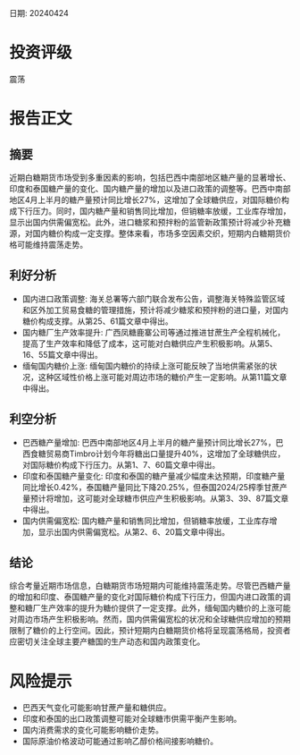 
日期: 20240424

# 投资评级

震荡

# 报告正文

## 摘要

近期白糖期货市场受到多重因素的影响，包括巴西中南部地区糖产量的显著增长、印度和泰国糖产量的变化、国内糖产量的增加以及进口政策的调整等。巴西中南部地区4月上半月的糖产量预计同比增长27%，这增加了全球糖供应，对国际糖价构成下行压力。同时，国内糖产量和销售同比增加，但销糖率放缓，工业库存增加，显示出国内供需偏宽松。此外，进口糖浆和预拌粉的监管新政策预计将减少补充糖源，对国内糖价构成一定支撑。整体来看，市场多空因素交织，短期内白糖期货价格可能维持震荡走势。

## 利好分析

* 国内进口政策调整: 海关总署等六部门联合发布公告，调整海关特殊监管区域和区外加工贸易食糖的管理措施，预计将减少糖浆和预拌粉的进口量，对国内糖价构成支撑。从第25、61篇文章中得出。
* 国内糖厂生产效率提升: 广西凤糖鹿寨公司等通过推进甘蔗生产全程机械化，提高了生产效率和降低了成本，这可能对白糖供应产生积极影响。从第5、16、55篇文章中得出。
* 缅甸国内糖价上涨: 缅甸国内糖价的持续上涨可能反映了当地供需紧张的状况，这种区域性价格上涨可能对周边市场的糖价产生一定影响。从第11篇文章中得出。

## 利空分析

* 巴西糖产量增加: 巴西中南部地区4月上半月的糖产量预计同比增长27%，巴西食糖贸易商Timbro计划今年将糖出口量提升40%，这增加了全球糖供应，对国际糖价构成下行压力。从第1、7、60篇文章中得出。
* 印度和泰国糖产量变化: 印度和泰国的糖产量减少幅度未达预期，印度糖产量同比增长0.42%，泰国糖产量同比下降20.25%，但泰国2024/25榨季甘蔗产量预计将增加，这可能对全球糖市供应产生积极影响。从第3、39、87篇文章中得出。
* 国内供需偏宽松: 国内糖产量和销售同比增加，但销糖率放缓，工业库存增加，显示出国内供需偏宽松。从第2、6、20篇文章中得出。

## 结论

综合考量近期市场信息，白糖期货市场短期内可能维持震荡走势。尽管巴西糖产量的增加和印度、泰国糖产量的变化对国际糖价构成下行压力，但国内进口政策的调整和糖厂生产效率的提升为糖价提供了一定支撑。此外，缅甸国内糖价的上涨可能对周边市场产生积极影响。然而，国内供需偏宽松的状况和全球糖供应增加的预期限制了糖价的上行空间。因此，预计短期内白糖期货价格将呈现震荡格局，投资者应密切关注全球主要产糖国的生产动态和国内政策变化。

# 风险提示

* 巴西天气变化可能影响甘蔗产量和糖供应。
* 印度和泰国的出口政策调整可能对全球糖市供需平衡产生影响。
* 国内消费需求的变化可能影响糖价走势。
* 国际原油价格波动可能通过影响乙醇价格间接影响糖价。
